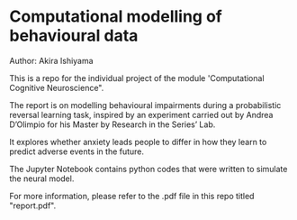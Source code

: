 # Computational modelling of behavioural data

Author: Akira Ishiyama

This is a repo for the individual project of the module 'Computational Cognitive Neuroscience".

The report is on modelling behavioural impairments during a probabilistic reversal learning task, inspired by an experiment carried out by Andrea D’Olimpio for his Master by Research in the Series’ Lab.

It explores whether anxiety leads people to differ in how they learn to predict adverse events in the future.

The Jupyter Notebook contains python codes that were written to simulate the neural model.

For more information, please refer to the .pdf file in this repo titled "report.pdf".
